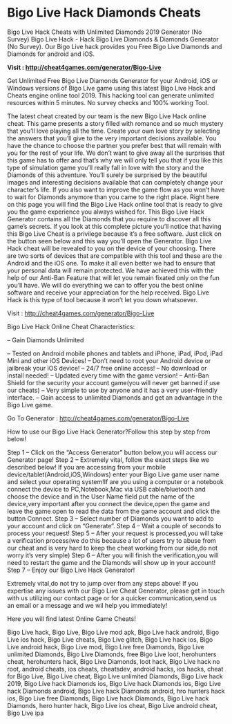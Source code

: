 <h1>Bigo Live Hack Diamonds Cheats</h1>

Bigo Live Hack Cheats with Unlimited Diamonds 2019 Generator (No Survey) Bigo Live Hack - Hack Bigo Live Diamonds & Diamonds Generator (No Survey). Our Bigo Live hack provides you Free Bigo Live Diamonds and Diamonds for android and iOS.

<b>Visit : http://cheat4games.com/generator/Bigo-Live</b>

Get Unlimited Free Bigo Live Diamonds Generator for your Android, iOS or Windows versions of Bigo Live game using this latest Bigo Live Hack and Cheats engine online tool 2019. This hacking tool can generate unlimited resources within 5 minutes. No survey checks and 100% working Tool.

The latest cheat created by our team is the new Bigo Live Hack online cheat. This game presents a story filled with romance and so much mystery that you’ll love playing all the time. Create your own love story by selecting the answers that you’ll give to the very important decisions available. You have the chance to choose the partner you prefer best that will remain with you for the rest of your life. We don’t want to give away all the surprises that this game has to offer and that’s why we will only tell you that if you like this type of simulation game you’ll really fall in love with the story and the Diamonds of this adventure. You’ll surely be surprised by the beautiful images and interesting decisions available that can completely change your character’s life. If you also want to improve the game flow as you won’t have to wait for Diamonds anymore than you came to the right place. Right here on this page you will find the Bigo Live Hack online tool that is ready to give you the game experience you always wished for. This Bigo Live Hack Generator contains all the Diamonds that you require to discover all this game’s secrets. If you look at this complete picture you’ll notice that having this Bigo Live Cheat is a privilege because it’s a free software. Just click on the button seen below and this way you’ll open the Generator. Bigo Live Hack cheat will be revealed to 
you on the device of your choosing. There are two sorts of devices that are compatible with this tool and these are the Android and the iOS one. To make it all even better we had to ensure that your personal data will remain protected. We have achieved this with the help of our Anti-Ban Feature that will let you remain fixated only on the fun you’ll have. We will do everything we can to offer you the best online software and receive your appreciation for the help received. Bigo Live Hack is this type of tool because it won’t let you down whatsoever.

Visit : http://cheat4games.com/generator/Bigo-Live

Bigo Live Hack Online Cheat Characteristics:

– Gain Diamonds Unlimited

– Tested on Android mobile phones and tablets and iPhone, iPad, iPod, iPad Mini and other iOS Devices!
– Don’t need to root your Android device or jailbreak your iOS device!
– 24/7 free online access!
– No download or install needed!
– Updated every time with the game version!
– Anti-Ban Shield for the security your account game(you will never get banned if use our cheats)
– Very simple to use by anyone and it has a very user-friendly interface.
– Gain access to unlimited Diamonds and get an advantage in the Bigo Live game.

Go To Generator : http://cheat4games.com/generator/Bigo-Live

How to use our Bigo Live Hack Generator?Follow this step by step from below!

Step 1 – Click on the “Access Generator” button below,you will access our Generator page!
Step 2 – Extremely vital, follow the exact steps like we described below! If you are accessing from your mobile device/tablet(Android,iOS,Windows) enter your Bigo Live game user name and select your operating system!If are you using a computer or a notebook connect the device to PC,Notebook,Mac via USB cable/bluetooth and choose the device and in the User Name field put the name of the device,very important after you connect the device,open the game and leave the game open to read the data from the game account and click the button Connect.
Step 3 – Select number of Diamonds you want to add to your account and click on “Generate”.
Step 4 – Wait a couple of seconds to process your request!
Step 5 – After your request is processed,you will take a verification process(we do this because a lot of users try to abuse from our cheat and is very hard to keep the cheat working from our side,do not worry it’s very simple)
Step 6 – After you will finish the verification,you will need to restart the game and the Diamonds will show up in your account!
Step 7 – Enjoy our Bigo Live Hack Generator!

Extremely vital,do not try to jump over from any steps above! If you expertise any issues with our Bigo Live Cheat Generator, please get in touch with us utilizing our contact page or for a quicker communication,send us an email or a message and we wil help you immediately!

Here you will find latest Online Game Cheats!


Bigo Live hack, Bigo Live, Bigo Live mod apk, Bigo Live hack android, Bigo Live ios hack, Bigo Live cheats, Bigo Live glitch, Bigo Live hack ios, Bigo Live android hack, Bigo Live mod, Bigo Live free Diamonds, Bigo Live unlimited Diamonds, Bigo Live Diamonds, free Bigo Live loot, herohunters cheat, herohunters hack, Bigo Live Diamonds, loot hack, Bigo Live hack no root, android cheats, ios cheats, cheatsdev, android hacks, ios hacks, cheat for Bigo Live, Bigo Live cheat, Bigo Live unlimited Diamonds, Bigo Live hack 2019, Bigo Live hack Diamonds ios, Bigo Live hack Diamonds ios, Bigo Live hack Diamonds android, Bigo Live hack Diamonds android, hro hunters hack ios, Bigo Live free Diamonds, Bigo Live hack Diamonds, Bigo Live hack Diamonds, hero hunter hack, Bigo Live ios cheat, Bigo Live android cheat, Bigo Live ipa


